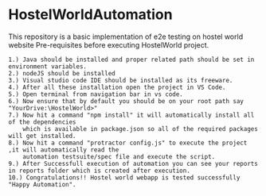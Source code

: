 # HostelWorldAutomation
This repository is a basic implementation of e2e testing on hostel world website
Pre-requisites before executing HostelWorld project.

    1.) Java should be installed and proper related path should be set in environment variables.    
    2.) nodeJS should be installed
    3.) Visual studio code IDE should be installed as its freeware.
    4.) After all these installation open the project in VS Code.
    5.) Open terminal from navigation bar in vs code.
    6.) Now ensure that by default you should be on your root path say "YourDrive:\HostelWorld>"
    7.) Now hit a command "npm install" it will automatically install all of the dependencies 
        which is available in package.json so all of the required packages will get installed. 
    8.) Now hit a command "protractor config.js" to execute the project ,it will automatically read the 
        automation testsuite/spec file and execute the script.
    9.) After Successfull execution of automation you can see your reports in reports folder which is created after execution.
    10.) Congratulations!! Hostel world webapp is tested successfully "Happy Automation".
